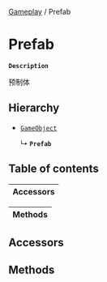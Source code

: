 [Gameplay](../modules/Gameplay.Gameplay.md) / Prefab

# Prefab <Badge type="tip" text="Class" />

**`Description`**

预制体

## Hierarchy

- [`GameObject`](Gameplay.GameObject.md)

  ↳ **`Prefab`**

## Table of contents

| Accessors |
| :-----|

| Methods |
| :-----|

## Accessors

## Methods